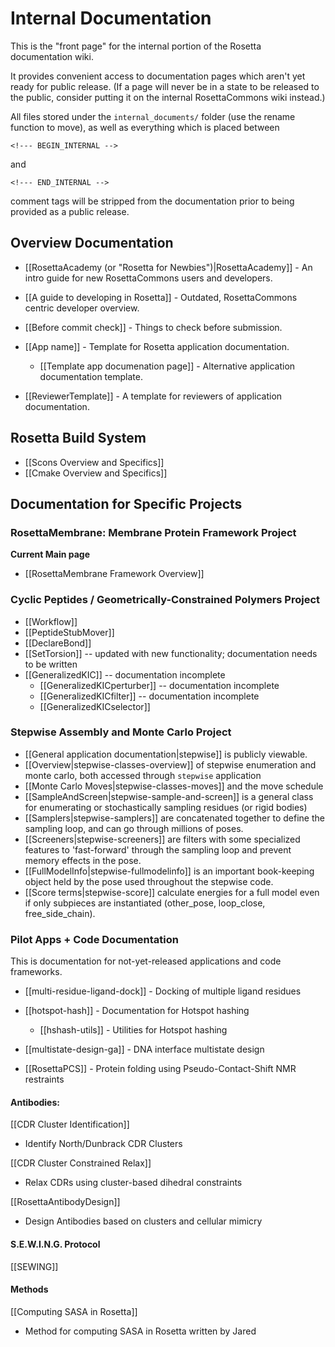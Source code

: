 # Internal Documentation

This is the "front page" for the internal portion of the Rosetta documentation wiki.

It provides convenient access to documentation pages which aren't yet ready for public release.
(If a page will never be in a state to be released to the public, consider putting it on the 
internal RosettaCommons wiki instead.)

All files stored under the `internal_documents/` folder (use the rename function to move), 
as well as everything which is placed between

```
<!--- BEGIN_INTERNAL -->
```

and

```
<!--- END_INTERNAL -->
```

comment tags will be stripped from the documentation prior to being provided as a public release.

## Overview Documentation
- [[RosettaAcademy (or "Rosetta for Newbies")|RosettaAcademy]] - An intro guide for new RosettaCommons users and developers.

- [[A guide to developing in Rosetta]] - Outdated, RosettaCommons centric developer overview.
- [[Before commit check]] - Things to check before submission.
- [[App name]] - Template for Rosetta application documentation.
    - [[Template app documenation page]] - Alternative application documentation template.
- [[ReviewerTemplate]] - A template for reviewers of application documentation.

## Rosetta Build System 

- [[Scons Overview and Specifics]]
- [[Cmake Overview and Specifics]]


## Documentation for Specific Projects

### RosettaMembrane: Membrane Protein Framework Project

**Current Main page**
- [[RosettaMembrane Framework Overview]]

### Cyclic Peptides / Geometrically-Constrained Polymers Project
- [[Workflow]]
- [[PeptideStubMover]]
- [[DeclareBond]]
- [[SetTorsion]] -- updated with new functionality; documentation needs to be written
- [[GeneralizedKIC]] -- documentation incomplete
     - [[GeneralizedKICperturber]] -- documentation incomplete
     - [[GeneralizedKICfilter]] -- documentation incomplete
     - [[GeneralizedKICselector]]

### Stepwise Assembly and Monte Carlo Project
- [[General application documentation|stepwise]] is publicly viewable.
- [[Overview|stepwise-classes-overview]] of stepwise enumeration and monte carlo, both accessed through `stepwise` application
- [[Monte Carlo Moves|stepwise-classes-moves]] and the move schedule 
- [[SampleAndScreen|stepwise-sample-and-screen]] is a general class for enumerating or stochastically sampling residues (or rigid bodies) 
- [[Samplers|stepwise-samplers]] are concatenated together to define the sampling loop, and can go through millions of poses.
- [[Screeners|stepwise-screeners]] are filters with some specialized features to 'fast-forward' through the sampling loop and prevent memory effects in the pose. 
- [[FullModelInfo|stepwise-fullmodelinfo]] is an important book-keeping object held by the pose used throughout the stepwise code. 
- [[Score terms|stepwise-score]] calculate energies for a full model even if only subpieces are instantiated (other_pose, loop_close, free_side_chain).

### Pilot Apps + Code Documentation

This is documentation for not-yet-released applications and code frameworks.

- [[multi-residue-ligand-dock]] - Docking of multiple ligand residues

- [[hotspot-hash]] - Documentation for Hotspot hashing
    * [[hshash-utils]] - Utilities for Hotspot hashing

- [[multistate-design-ga]] - DNA interface multistate design  

- [[RosettaPCS]] - Protein folding using Pseudo-Contact-Shift NMR restraints

#### Antibodies:

[[CDR Cluster Identification]]
- Identify North/Dunbrack CDR Clusters 

[[CDR Cluster Constrained Relax]]
- Relax CDRs using cluster-based dihedral constraints 

[[RosettaAntibodyDesign]]
- Design Antibodies based on clusters and cellular mimicry

#### S.E.W.I.N.G. Protocol
[[SEWING]]

#### Methods
[[Computing SASA in Rosetta]]
 - Method for computing SASA in Rosetta written by Jared
